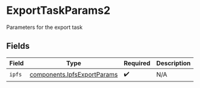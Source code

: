 # ExportTaskParams2

Parameters for the export task


## Fields

| Field                                                                      | Type                                                                       | Required                                                                   | Description                                                                |
| -------------------------------------------------------------------------- | -------------------------------------------------------------------------- | -------------------------------------------------------------------------- | -------------------------------------------------------------------------- |
| `ipfs`                                                                     | [components.IpfsExportParams](../../models/components/ipfsexportparams.md) | :heavy_check_mark:                                                         | N/A                                                                        |